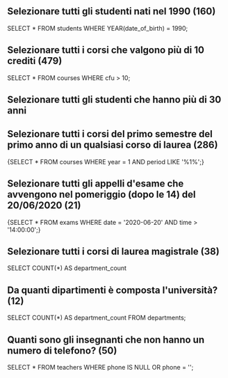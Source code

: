 ## Selezionare tutti gli studenti nati nel 1990 (160)

SELECT *
FROM students
WHERE YEAR(date_of_birth) = 1990;


## Selezionare tutti i corsi che valgono più di 10 crediti (479)

SELECT *
FROM courses
WHERE cfu > 10;



## Selezionare tutti gli studenti che hanno più di 30 anni


## Selezionare tutti i corsi del primo semestre del primo anno di un qualsiasi corso di laurea (286)

{SELECT *
FROM courses
WHERE year = 1 AND period LIKE '%1%';}




## Selezionare tutti gli appelli d'esame che avvengono nel pomeriggio (dopo le 14) del 20/06/2020 (21)

{SELECT *
FROM exams
WHERE date = '2020-06-20' AND time > '14:00:00';}




## Selezionare tutti i corsi di laurea magistrale (38)

SELECT COUNT(*) AS department_count



## Da quanti dipartimenti è composta l'università? (12)

SELECT COUNT(*) AS department_count
FROM departments;



## Quanti sono gli insegnanti che non hanno un numero di telefono? (50)

SELECT *
FROM teachers
WHERE phone IS NULL OR phone = '';
